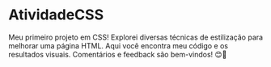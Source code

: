 # AtividadeCSS
Meu primeiro projeto em CSS! Explorei diversas técnicas de estilização para melhorar uma página HTML. Aqui você encontra meu código e os resultados visuais. Comentários e feedback são bem-vindos! 😊🎨
